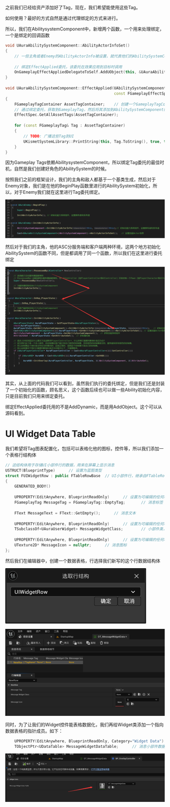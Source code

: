 之前我们已经给资产添加好了Tag，现在，我们希望能使用这些Tag。

如何使用？最好的方式自然是通过代理绑定的方式来进行。

所以，我们在AbilitysystemComponent中，新增两个函数，一个用来处理绑定，一个是绑定的回调函数

```c++
void UAuraAbilitySystemComponent::AbilityActorInfoSet()
{
    // 一但主角或者Enemy的AbilityActorInfo被设置，就代表他们的AbilitySystemComponent已经被初始化了，这时候我们就可以绑定EffectApplied委托了

    // 绑定EffectApplied委托，该委托在效果应用到目标时调用
    OnGameplayEffectAppliedDelegateToSelf.AddUObject(this, &UAuraAbilitySystemComponent::EffectApplied);
}

void UAuraAbilitySystemComponent::EffectApplied(UAbilitySystemComponent* AbilitySystemComponent,
                                                const FGameplayEffectSpec& EffectSpec, FActiveGameplayEffectHandle ActiveEffectHandle)
{
	FGameplayTagContainer AssetTagContainer;    // 创建一个GameplayTagContainer
    // 通过绑定委托，获取到GameplayTag，然后将其添加到AbilitySystemComponent的AssetTags中
    EffectSpec.GetAllAssetTags(AssetTagContainer);

    for (const FGameplayTag& Tag : AssetTagContainer)
    {
	    // TODO: 广播这些Tag到UI
        UKismetSystemLibrary::PrintString(this, Tag.ToString(), true, true, FLinearColor::Gray, 5.0f);
    }
}
```



因为Gameplay Tags依赖AbilitysystemComponent，所以绑定Tag委托的最佳时机，自然是我们创建好角色的AbilitySystem的时候。

按照我们之前的框架设计，我们的主角和敌人都基于一个基类生成，然后对于Enemy对象，我们是在他的BeginPlay函数里进行的AbilitySystem初始化，所以，对于Enemy我们就在这里进行Tag委托绑定。

![image-20240408125424524](.\image-20240408125424524.png)

然后对于我们的主角，他的ASC分服务端和客户端两种环境，这两个地方初始化AbilitySystem的函数不同，但是都调用了同一个函数，所以我们在这里进行委托绑定

![image-20240408125811969](.\image-20240408125811969.png)

其实，从上面的代码我们可以看到，虽然我们执行的委托绑定，但是我们还是封装了一个初始化的函数，顾名思义，这个函数后续也可以做一些Ability初始化内容，只是目前我们只用来绑定委托。

绑定EffectApplied委托用的不是AddDynamic，而是用AddObject。这个可以从源码看到。



# UI Widget Data Table

我们希望将Tag图表配置化，包括可以表格化他的图标，控件等，所以我们添加一个表格行结构体

```c++
// 这结构体用于存储UI小部件行的数据，用来在屏幕上显示消息
USTRUCT(BlueprintType)		// 设置为蓝图类型
struct FUIWidgetRow : public FTableRowBase 	// UI小部件行，继承自FTableRowBase
{
	GENERATED_BODY()

	UPROPERTY(EditAnywhere, BlueprintReadOnly)		// 设置为可编辑的任何地方，蓝图可读
	FGameplayTag MessageTag = FGameplayTag::EmptyTag;		// 消息标签

	FText MessageText = FText::GetEmpty();		// 消息文本

	UPROPERTY(EditAnywhere, BlueprintReadOnly)		// 设置为可编辑的任何地方，蓝图可读
	TSubclassOf<UAuraUserWidget> MessageWidgetClass;		// 小部件类，这个部件我们可以在蓝图中任意定制，比如显示文本，图片等等

	UPROPERTY(EditAnywhere, BlueprintReadOnly)		// 设置为可编辑的任何地方，蓝图可读
	UTexture2D* MessageIcon = nullptr;		// 消息图标
};
```

然后我们在编辑器中，创建一个数据表格，行选择我们新写的这个行数据结构体

![image-20240408163214404](.\image-20240408163214404.png)

![image-20240408164501645](.\image-20240408164501645.png)

同时，为了让我们的Widget控件能表格数据化，我们再给Widget类添加一个指向数据表格的指针成员。如下：

```c++
	UPROPERTY(EditAnywhere, BlueprintReadOnly, Category="Widget Data")		// 设置为可编辑的任何地方，蓝图可读
	TObjectPtr<UDataTable> MessageWidgetDataTable;		// 消息小部件数据表
```

![image-20240408164608255](.\image-20240408164608255.png)

